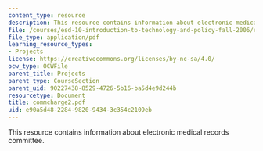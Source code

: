 ```yaml
---
content_type: resource
description: This resource contains information about electronic medical records committee.
file: /courses/esd-10-introduction-to-technology-and-policy-fall-2006/e90a5d482284982094343c354c2109eb_commcharge2.pdf
file_type: application/pdf
learning_resource_types:
- Projects
license: https://creativecommons.org/licenses/by-nc-sa/4.0/
ocw_type: OCWFile
parent_title: Projects
parent_type: CourseSection
parent_uid: 90227438-8529-4726-5b16-ba5d4e9d244b
resourcetype: Document
title: commcharge2.pdf
uid: e90a5d48-2284-9820-9434-3c354c2109eb
---
```

This resource contains information about electronic medical records committee.